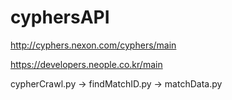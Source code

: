# cyphersAPI

http://cyphers.nexon.com/cyphers/main

https://developers.neople.co.kr/main


cypherCrawl.py -> findMatchID.py -> matchData.py
